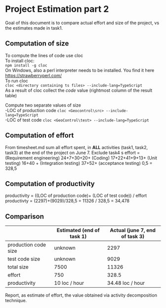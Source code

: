 # Project Estimation part 2



Goal of this document is to compare actual effort and size of the project, vs the estimates made in task1.

## Computation of size

To compute the lines of code use cloc    
To install cloc:  
           `npm install -g cloc`   
On Windows, also a perl interpreter needs to be installed. You find it here https://strawberryperl.com/  
To run cloc  
           `cloc <directory containing ts files> --include-lang=TypeScript`  
As a result of cloc collect the *code* value (rightmost column of the result table)  
        

Compute two separate values of size  
-LOC of production code     `cloc <Geocontrol\src> --include-lang=TypeScript`  
-LOC of test code      `cloc <GeoControl\test> --include-lang=TypeScript`  


## Computation of effort 
From timesheet.md sum all effort spent, in **ALL** activities (task1, task2, task3) at the end of the project on June 7. Exclude task4
s
effort = (Requirement engineering) 24+7+30+20+ (Coding) 17+22+41+9+13+ (Unit testing) 16+40 + (Integration testing) 37+52+ (acceptance testing) 0,5 = 328,5

## Computation of productivity

productivity = ((LOC of production code)+ (LOC of test code)) / effort
productivty = (2297)+(9029)/328,5 = 11326 / 328,5 = 34,478

## Comparison

|                                        | Estimated (end of task 1) | Actual (june 7, end of task 3)|
| -------------------------------------------------------------------------------- | -------- |----|
| production code size | unknown  |2297| 
| test code size | unknown |9029| 
| total size  |7500|11326| 
| effort |750| 328.5|
| productivity  | 10 loc / hour |34.48 loc / hour|


Report, as estimate of effort, the value obtained via activity decomposition technique.


